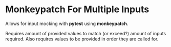 # Monkeypatch For Multiple Inputs

Allows for input mocking with **pytest** using **monkeypatch**.

Requires amount of provided values to match (or exceed?) amount of inputs required. Also requires values to be provided in order they are called for.
